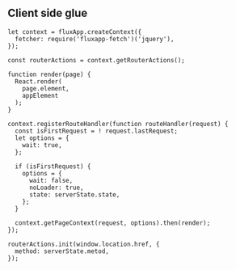 ##  Client side glue

    let context = fluxApp.createContext({
      fetcher: require('fluxapp-fetch')('jquery'),
    });

    const routerActions = context.getRouterActions();

    function render(page) {
      React.render(
        page.element,
        appElement
      );
    }

    context.registerRouteHandler(function routeHandler(request) {
      const isFirstRequest = ! request.lastRequest;
      let options = {
        wait: true,
      };

      if (isFirstRequest) {
        options = {
          wait: false,
          noLoader: true,
          state: serverState.state,
        };
      }

      context.getPageContext(request, options).then(render);
    });

    routerActions.init(window.location.href, {
      method: serverState.metod,
    });

